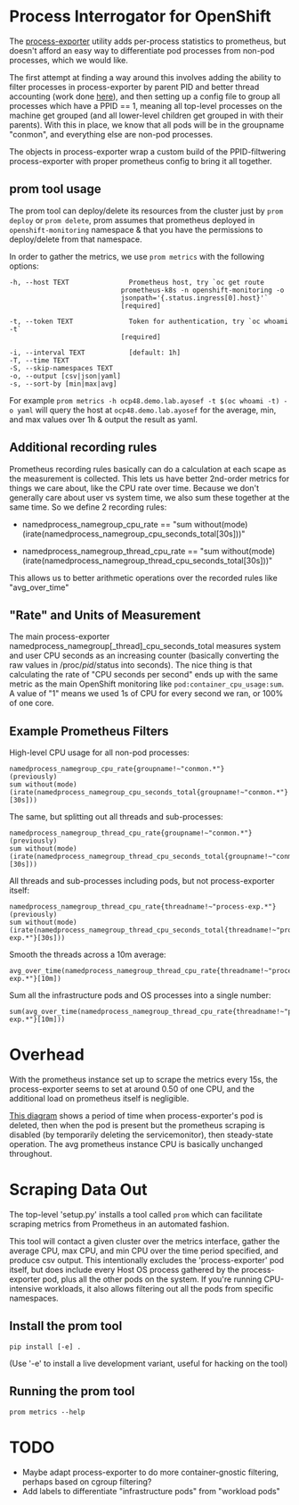 # Process Interrogator for OpenShift

The [process-exporter](https://github.com/ncabatoff/process-exporter) utility
adds per-process statistics to prometheus, but doesn't afford an easy way to
differentiate pod processes from non-pod processes, which we would like.

The first attempt at finding a way around this involves adding the ability to
filter processes in process-exporter by parent PID and better thread accounting
(work done [here](https://github.com/lack/process-exporter/tree/all_threads)),
and then setting up a config file to group all processes which have a PPID ==
1, meaning all top-level processes on the machine get grouped (and all
lower-level children get grouped in with their parents). With this in place, we
know that all pods will be in the groupname "conmon", and everything else are
non-pod processes.

The objects in process-exporter wrap a custom build of the PPID-filtwering
process-exporter with proper prometheus config to bring it all together.

## prom tool usage
The prom tool can deploy/delete its resources from the cluster just by `prom deploy` or `prom delete`, prom assumes that prometheus deployed in `openshift-monitoring` namespace & that you have the permissions to deploy/delete from that namespace.

In order to gather the metrics, we use `prom metrics` with the following options:
```
-h, --host TEXT               Prometheus host, try `oc get route
                            prometheus-k8s -n openshift-monitoring -o
                            jsonpath='{.status.ingress[0].host}'`
                            [required]

-t, --token TEXT              Token for authentication, try `oc whoami -t`
                            [required]

-i, --interval TEXT           [default: 1h]
-T, --time TEXT
-S, --skip-namespaces TEXT
-o, --output [csv|json|yaml]
-s, --sort-by [min|max|avg]
```
For example `prom metrics -h ocp48.demo.lab.ayosef -t $(oc whoami -t) -o yaml` will query the host at `ocp48.demo.lab.ayosef` for the average, min, and max values over 1h & output the result as yaml.

## Additional recording rules

Prometheus recording rules basically can do a calculation at each scape as the
measurement is collected.  This lets us have better 2nd-order metrics for
things we care about, like the CPU rate over time.  Because we don't generally
care about user vs system time, we also sum these together at the same time.
So we define 2 recording rules:

- namedprocess_namegroup_cpu_rate == "sum without(mode) (irate(namedprocess_namegroup_cpu_seconds_total[30s]))"

- namedprocess_namegroup_thread_cpu_rate == "sum without(mode) (irate(namedprocess_namegroup_thread_cpu_seconds_total[30s]))"

This allows us to better arithmetic operations over the recorded rules like
"avg_over_time"

## "Rate" and Units of Measurement

The main process-exporter namedprocess_namegroup[\_thread]\_cpu_seconds_total
measures system and user CPU seconds as an increasing counter (basically
converting the raw values in /proc/_pid_/status into seconds).  The nice thing
is that calculating the rate of "CPU seconds per second" ends up with the same
metric as the main OpenShift monitoring like `pod:container_cpu_usage:sum`.  A
value of "1" means we used 1s of CPU for every second we ran, or 100% of one
core.

## Example Prometheus Filters

High-level CPU usage for all non-pod processes:

    namedprocess_namegroup_cpu_rate{groupname!~"conmon.*"}
    (previously)
    sum without(mode) (irate(namedprocess_namegroup_cpu_seconds_total{groupname!~"conmon.*"}[30s]))

The same, but splitting out all threads and sub-processes:

    namedprocess_namegroup_thread_cpu_rate{groupname!~"conmon.*"}
    (previously)
    sum without(mode) (irate(namedprocess_namegroup_thread_cpu_seconds_total{groupname!~"conmon.*"}[30s]))

All threads and sub-processes including pods, but not process-exporter itself:

    namedprocess_namegroup_thread_cpu_rate{threadname!~"process-exp.*"}
    (previously)
    sum without(mode) (irate(namedprocess_namegroup_thread_cpu_seconds_total{threadname!~"process-exp.*"}[30s]))

Smooth the threads across a 10m average:

    avg_over_time(namedprocess_namegroup_thread_cpu_rate{threadname!~"process-exp.*"}[10m])

Sum all the infrastructure pods and OS processes into a single number:

    sum(avg_over_time(namedprocess_namegroup_thread_cpu_rate{threadname!~"process-exp.*"}[10m]))

# Overhead

With the prometheus instance set up to scrape the metrics every 15s, the
process-exporter seems to set at around 0.50 of one CPU, and the additional
load on prometheus itself is negligible.

[This diagram](images/process-exporter-and-prometheus-CPU.png) shows a period
of time when process-exporter's pod is deleted, then when the pod is present
but the prometheus scraping is disabled (by temporarily deleting the
servicemonitor), then steady-state operation.  The avg prometheus instance CPU
is basically unchanged throughout.

# Scraping Data Out

The top-level 'setup.py' installs a tool called `prom` which can facilitate
scraping metrics from Prometheus in an automated fashion.

This tool will contact a given cluster over the metrics interface, gather the
average CPU, max CPU, and min CPU over the time period specified, and produce
csv output.  This intentionally excludes the 'process-exporter' pod itself, but
does include every Host OS process gathered by the process-exporter pod, plus
all the other pods on the system.  If you're running CPU-intensive workloads,
it also allows filtering out all the pods from specific namespaces.

## Install the prom tool

```
pip install [-e] .
```

(Use '-e' to install a live development variant, useful for hacking on the tool)

## Running the prom tool

```
prom metrics --help
```

# TODO
- Maybe adapt process-exporter to do more container-gnostic filtering, perhaps
  based on cgroup filtering?
- Add labels to differentiate "infrastructure pods" from "workload pods"
